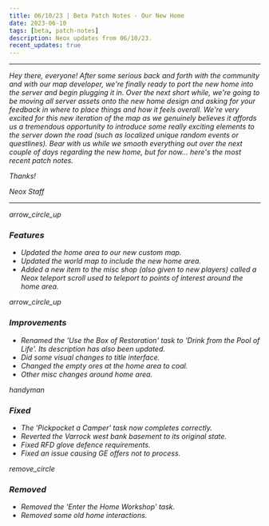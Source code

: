 ```yaml
---
title: 06/10/23 | Beta Patch Notes - Our New Home
date: 2023-06-10
tags: [beta, patch-notes]
description: Neox updates from 06/10/23.
recent_updates: true
---
```


***
<em>Hey there, everyone! After some serious back and forth with the community and with our map developer, we're finally ready to port the new home into the server and begin plugging it in. Over the next short while, we're going to be moving all server assets onto the new home design and asking for your feedback in where to place things and how it feels overall. We're very excited for this new iteration of the map as we genuinely believes it affords us a tremendous opportunity to introduce some really exciting elements to the server down the road (such as localized unique random events or questlines). Bear with us while we smooth everything out over the next couple of days regarding the new home, but for now... here's the most recent patch notes.

<em>Thanks!

<em>Neox Staff<br>

***

<div class="spacer-large"></div>
<div class="changes-body">
    <div class="changes-body changes-row features">
        <div class="changes-row-header">
            <span class="icon">
                <span class="material-symbols-outlined">arrow_circle_up</span>
            </span>
            <h3>Features</h3>
        </div>
    </div>
</div>
<div class="spacer-small"></div>

- Updated the home area to our new custom map.
- Updated the world map to include the new home area.
- Added a new item to the misc shop (also given to new players) called a Neox teleport scroll used to teleport to points of interest around the home area.

<div class="spacer-medium"></div>
<div class="changes-body">
    <div class="changes-body changes-row improvements">
        <div class="changes-row-header">
            <span class="icon">
                <span class="material-symbols-outlined">arrow_circle_up</span>
            </span>
            <h3>Improvements</h3>
        </div>
    </div>
</div>
<div class="spacer-small"></div>

- Renamed the 'Use the Box of Restoration' task to 'Drink from the Pool of Life'. Its description has also been updated.
- Did some visual changes to title interface.
- Changed the empty ores at the home area to coal.
- Other misc changes around home area.

<div class="spacer-medium"></div>
<div class="changes-body">
    <div class="changes-body changes-row fixed">
        <div class="changes-row-header">
            <span class="icon">
                <span class="material-symbols-outlined">handyman</span>
            </span>
            <h3>Fixed</h3>
        </div>
    </div>
</div>
<div class="spacer-small"></div>

- The 'Pickpocket a Camper' task now completes correctly.
- Reverted the Varrock west bank basement to its original state.
- Fixed RFD glove defence requirements.
- Fixed an issue causing GE offers not to process.

<div class="spacer-medium"></div>
<div class="changes-body">
    <div class="changes-body changes-row removed">
        <div class="changes-row-header">
            <span class="icon">
                <span class="material-symbols-outlined">remove_circle</span>
            </span>
            <h3>Removed</h3>
        </div>
    </div>
</div>
<div class="spacer-small"></div>

- Removed the 'Enter the Home Workshop' task.
- Removed some old home interactions.

<div class="spacer-medium"></div>
<br><br>

